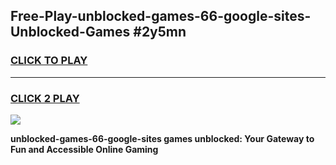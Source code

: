 
## Free-Play-unblocked-games-66-google-sites-Unblocked-Games #2y5mn
<h3>
<a href="https://news.freeplayer.one?title=unblocked-games-66-google-sites&ref=8M">CLICK TO PLAY</a></h3>
<hr>

<h3>
<a href="https://news.freeplayer.one?title=unblocked-games-66-google-sites&ref=8M">CLICK 2 PLAY</a>
  
</h3>

<a href="https://news.freeplayer.one?title=unblocked-games-66-google-sites&ref=8M"><img src="https://clearcache.store/games.png"></a>


**unblocked-games-66-google-sites games unblocked: Your Gateway to Fun and Accessible Online Gaming**
